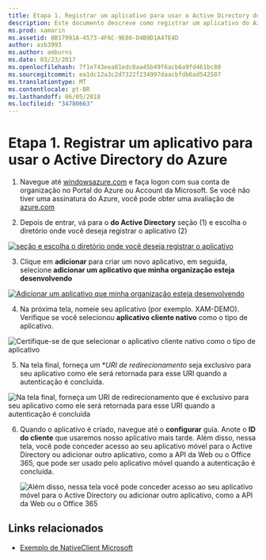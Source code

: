 ```yaml
---
title: Etapa 1. Registrar um aplicativo para usar o Active Directory do Azure
description: Este documento descreve como registrar um aplicativo do Azure com o Azure Active Directory para que ele possa ser acessado com segurança por clientes móveis.
ms.prod: xamarin
ms.assetid: 0B17991A-4573-4F6C-9E86-D4B9D1A47E4D
author: asb3993
ms.author: amburns
ms.date: 03/23/2017
ms.openlocfilehash: 7f1e743eea81edc0aa45b49f6acb6a9fd461bc80
ms.sourcegitcommit: ea1dc12a3c2d7322f234997daacbfdb6ad542507
ms.translationtype: MT
ms.contentlocale: pt-BR
ms.lasthandoff: 06/05/2018
ms.locfileid: "34780663"
---
```

# <a name="step-1-register-an-app-to-use-azure-active-directory"></a>Etapa 1. Registrar um aplicativo para usar o Active Directory do Azure

1. Navegue até [windowsazure.com](https://manage.windowsazure.com) e faça logon com sua conta de organização no Portal do Azure ou Account da Microsoft. Se você não tiver uma assinatura do Azure, você pode obter uma avaliação de [azure.com](http://www.azure.com)

2. Depois de entrar, vá para o **do Active Directory** seção (1) e escolha o diretório onde você deseja registrar o aplicativo (2)

  [ ![](register-images/01.-active-directory-in-azure-portal-sml.jpg "seção e escolha o diretório onde você deseja registrar o aplicativo")](register-images/01.-active-directory-in-azure-portal.jpg#lightbox)

3. Clique em **adicionar** para criar um novo aplicativo, em seguida, selecione **adicionar um aplicativo que minha organização esteja desenvolvendo**

  [ ![](register-images/02.-add-new-application-sml.jpg "Adicionar um aplicativo que minha organização esteja desenvolvendo")](register-images/02.-add-new-application.jpg#lightbox)

4. Na próxima tela, nomeie seu aplicativo (por exemplo. XAM-DEMO).
  Verifique se você selecionou **aplicativo cliente nativo** como o tipo de aplicativo.

  ![](register-images/03.-app-name.jpg "Certifique-se de que selecionar o aplicativo cliente nativo como o tipo de aplicativo")

5. Na tela final, forneça um **URI de redirecionamento* seja exclusivo para seu aplicativo como ele será retornada para esse URI quando a autenticação é concluída.

  ![](register-images/04.-app-redirect.jpg "Na tela final, forneça um URI de redirecionamento que é exclusivo para seu aplicativo como ele será retornada para esse URI quando a autenticação é concluída")

6. Quando o aplicativo é criado, navegue até o **configurar** guia. Anote o **ID do cliente** que usaremos nosso aplicativo mais tarde. Além disso, nessa tela, você pode conceder acesso ao seu aplicativo móvel para o Active Directory ou adicionar outro aplicativo, como a API da Web ou o Office 365, que pode ser usado pelo aplicativo móvel quando a autenticação é concluída.

    ![](register-images/05.-configure.jpg "Além disso, nessa tela você pode conceder acesso ao seu aplicativo móvel para o Active Directory ou adicionar outro aplicativo, como a API da Web ou o Office 365")



## <a name="related-links"></a>Links relacionados

- [Exemplo de NativeClient Microsoft](https://github.com/AzureADSamples/NativeClient-MultiTarget-DotNet)
